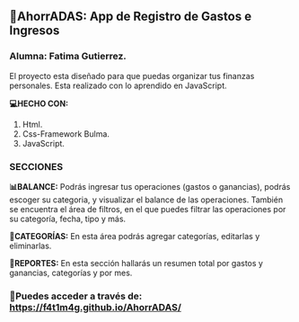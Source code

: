 ## **💚AhorrADAS: App de Registro de Gastos e Ingresos**
### Alumna: Fatima Gutierrez.

El proyecto esta diseñado para que puedas organizar tus finanzas personales. Esta realizado con lo aprendido en JavaScript.

**💻HECHO CON:**
1. Html.
2. Css-Framework Bulma.
3. JavaScript.

### **SECCIONES**
**📊BALANCE:** 
Podrás ingresar tus operaciones (gastos o ganancias), podrás escoger su categoria, y visualizar el balance de las operaciones. También se encuentra el área de filtros, en el que puedes filtrar las operaciones por su categoría, fecha, tipo y más. 

**📑CATEGORÍAS:** 
En esta área podrás agregar categorías, editarlas y eliminarlas.

**📝REPORTES:**
En esta sección hallarás un resumen total por gastos y ganancias, categorías y por mes.

### 💚Puedes acceder a través de: https://f4t1m4g.github.io/AhorrADAS/


